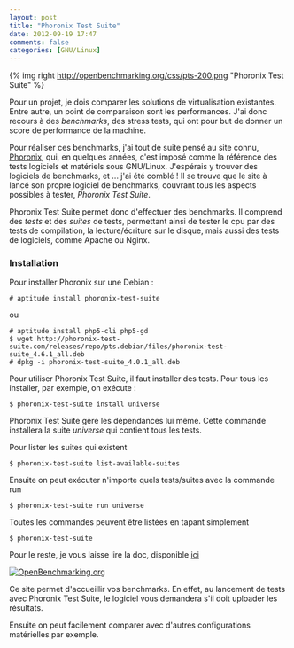 ```yaml
---
layout: post
title: "Phoronix Test Suite"
date: 2012-09-19 17:47
comments: false
categories: [GNU/Linux]
---
```


{% img right http://openbenchmarking.org/css/pts-200.png "Phoronix Test Suite" %}

Pour un projet, je dois comparer les solutions de virtualisation existantes. Entre autre, un point de comparaison sont les performances. J'ai donc recours à des _benchmarks_, des stress tests, qui ont pour but de donner un score de performance de la machine.

Pour réaliser ces benchmarks, j'ai tout de suite pensé au site connu, [Phoronix](http://www.phoronix.com "Phoronix"), qui, en quelques années, c'est imposé comme la référence des tests logiciels et matériels sous GNU/Linux. J'espérais y trouver des logiciels de benchmarks, et ... j'ai été comblé ! Il se trouve que le site à lancé son propre logiciel de benchmarks, couvrant tous les aspects possibles à tester, _Phoronix Test Suite_.

Phoronix Test Suite permet donc d'effectuer des benchmarks. Il comprend des _tests_ et des _suites_ de tests, permettant ainsi de tester le cpu par des tests de compilation, la lecture/écriture sur le disque, mais aussi des tests de logiciels, comme Apache ou Nginx.

### Installation

Pour installer Phoronix sur une Debian :

	# aptitude install phoronix-test-suite

ou

	# aptitude install php5-cli php5-gd
	$ wget http://phoronix-test-suite.com/releases/repo/pts.debian/files/phoronix-test-suite_4.6.1_all.deb
	# dpkg -i phoronix-test-suite_4.0.1_all.deb

Pour utiliser Phoronix Test Suite, il faut installer des tests. Pour tous les installer, par exemple, on exécute :

	$ phoronix-test-suite install universe

Phoronix Test Suite gère les dépendances lui même. Cette commande installera la suite _universe_ qui contient tous les tests.

Pour lister les suites qui existent

	$ phoronix-test-suite list-available-suites

Ensuite on peut exécuter n'importe quels tests/suites avec la commande run

	$ phoronix-test-suite run universe

Toutes les commandes peuvent être listées en tapant simplement

	$ phoronix-test-suite

Pour le reste, je vous laisse lire la doc, disponible [ici](http://phoronix-test-suite.com/?k=documentation)

[![](http://openbenchmarking.org/css/openbenchmarking.png "OpenBenchmarking.org")](http://openbenchmarking.org/ "OpenBenchmarking")

Ce site permet d'accueillir vos benchmarks. En effet, au lancement de tests avec Phoronix Test Suite, le logiciel vous demandera s'il doit uploader les résultats.

Ensuite on peut facilement comparer avec d'autres configurations matérielles par exemple.